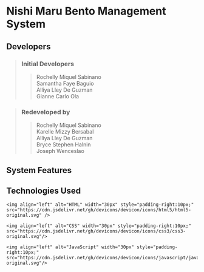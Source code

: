 # Nishi Maru Bento Management System

## Developers
> ### Initial Developers
>> Rochelly Miquel Sabinano<br>
    Samantha Faye Baguio<br>
    Alliya Lley De Guzman<br>
    Gianne Carlo Ola<br>

> ### Redeveloped by
>> Rochelly Miquel Sabinano<br>
Karelle Mizzy Bersabal<br>
Alliya Lley De Guzman<br>
Bryce Stephen Halnin<br>
Joseph Wenceslao<br>

## System Features

## Technologies Used
    <img align="left" alt="HTML" width="30px" style="padding-right:10px;" src="https://cdn.jsdelivr.net/gh/devicons/devicon/icons/html5/html5-original.svg" />

    <img align="left" alt="CSS" width="30px" style="padding-right:10px;" src="https://cdn.jsdelivr.net/gh/devicons/devicon/icons/css3/css3-original.svg"/>

    <img align="left" alt="JavaScript" width="30px" style="padding-right:10px;" src="https://cdn.jsdelivr.net/gh/devicons/devicon/icons/javascript/javascript-original.svg"/>

